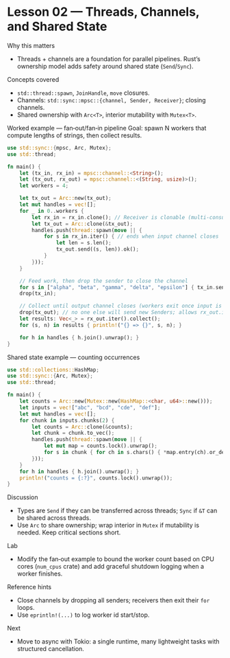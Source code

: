 # Lesson 02 — Threads, Channels, and Shared State

Why this matters
- Threads + channels are a foundation for parallel pipelines. Rust’s ownership model adds safety around shared state (`Send`/`Sync`).

Concepts covered
- `std::thread::spawn`, `JoinHandle`, `move` closures.
- Channels: `std::sync::mpsc::{channel, Sender, Receiver}`; closing channels.
- Shared ownership with `Arc<T>`, interior mutability with `Mutex<T>`.

Worked example — fan‑out/fan‑in pipeline
Goal: spawn N workers that compute lengths of strings, then collect results.

```rust
use std::sync::{mpsc, Arc, Mutex};
use std::thread;

fn main() {
    let (tx_in, rx_in) = mpsc::channel::<String>();
    let (tx_out, rx_out) = mpsc::channel::<(String, usize)>();
    let workers = 4;

    let tx_out = Arc::new(tx_out);
    let mut handles = vec![];
    for _ in 0..workers {
        let rx_in = rx_in.clone(); // Receiver is clonable (multi-consumer)
        let tx_out = Arc::clone(&tx_out);
        handles.push(thread::spawn(move || {
            for s in rx_in.iter() { // ends when input channel closes
                let len = s.len();
                tx_out.send((s, len)).ok();
            }
        }));
    }

    // Feed work, then drop the sender to close the channel
    for s in ["alpha", "beta", "gamma", "delta", "epsilon"] { tx_in.send(s.to_string()).unwrap(); }
    drop(tx_in);

    // Collect until output channel closes (workers exit once input is closed)
    drop(tx_out); // no one else will send new Senders; allows rx_out.iter() to end after workers finish
    let results: Vec<_> = rx_out.iter().collect();
    for (s, n) in results { println!("{} => {}", s, n); }

    for h in handles { h.join().unwrap(); }
}
```

Shared state example — counting occurrences
```rust
use std::collections::HashMap;
use std::sync::{Arc, Mutex};
use std::thread;

fn main() {
    let counts = Arc::new(Mutex::new(HashMap::<char, u64>::new()));
    let inputs = vec!["abc", "bcd", "cde", "def"];
    let mut handles = vec![];
    for chunk in inputs.chunks(2) {
        let counts = Arc::clone(&counts);
        let chunk = chunk.to_vec();
        handles.push(thread::spawn(move || {
            let mut map = counts.lock().unwrap();
            for s in chunk { for ch in s.chars() { *map.entry(ch).or_default() += 1; } }
        }));
    }
    for h in handles { h.join().unwrap(); }
    println!("counts = {:?}", counts.lock().unwrap());
}
```

Discussion
- Types are `Send` if they can be transferred across threads; `Sync` if `&T` can be shared across threads.
- Use `Arc` to share ownership; wrap interior in `Mutex` if mutability is needed. Keep critical sections short.

Lab
- Modify the fan‑out example to bound the worker count based on CPU cores (`num_cpus` crate) and add graceful shutdown logging when a worker finishes.

Reference hints
- Close channels by dropping all senders; receivers then exit their `for` loops.
- Use `eprintln!(...)` to log worker id start/stop.

Next
- Move to async with Tokio: a single runtime, many lightweight tasks with structured cancellation.

